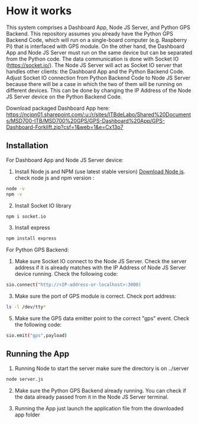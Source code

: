 # How it works
This system comprises a Dashboard App, Node JS Server, and Python GPS Backend.
This repository assumes you already have the Python GPS Backend Code, which will run on a single-board computer (e.g. Raspberry Pi) that is interfaced with GPS module.
On the other hand, the Dashboard App and Node JS Server must run on the same device but can be separated from the Python code. The data communication is done with Socket IO (https://socket.io/).
The Node JS Server will act as Socket IO server that handles other clients: the Dashboard App and the Python Backend Code. Adjust Socket IO connection from Python Backend Code to Node JS Server because there will be a case in which the two of them will be running on different devices. This can be done by changing the IP Address of the Node JS Server device on the Python Backend Code.

Download packaged Dashboard App here: https://ncjpn01.sharepoint.com/:u:/r/sites/ITBdeLabo/Shared%20Documents/MSD700-ITB/MSD700%20GPS/GPS-Dashboard%20App/GPS-Dashboard-Forklift.zip?csf=1&web=1&e=Cx13p7

## Installation 
For Dashboard App and Node JS Server device:

1. Install Node js and NPM (use latest stable version) 
[Download Node js](https://nodejs.org/en/).
check node js and npm version :
```bash
node -v
npm -v
```
2. Install Socket IO library
```bash
npm i socket.io
```
3. Install express
```bash
npm install express
```

For Python GPS Backend:
1. Make sure Socket IO connect to the Node JS Server. Check the server address if it is already matches with the IP Address of Node JS Server device running.
   Check the following code:
```bash
sio.connect("http://<IP-address-or-localhost>:3000)
```
3. Make sure the port of GPS module is correct.
   Check port address:
```bash
ls -l /dev/tty*
```
5. Make sure the GPS data emitter point to the correct "gps" event.
   Check the following code:
```bash
sio.emit("gps",payload)
```

## Running the App

1. Running Node to start the server
make sure the directory is on ../server 
```bash
node server.js
```

2. Make sure the Python GPS Backend already running. You can check if the data already passed from it in the Node JS Server terminal.

3. Running the App 
just launch the application file from the downloaded app folder
